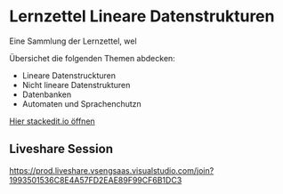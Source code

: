 # Lernzettel Lineare Datenstrukturen
Eine Sammlung der Lernzettel, wel

Übersichet die folgenden Themen abdecken:

 - Lineare Datenstruckturen
 - Nicht lineare Datenstrukturen
 - Datenbanken
 - Automaten und Sprachenchutzn

[Hier stackedit.io öffnen](https://stackedit.io/app#providerId=githubWorkspace&owner=INFOGruppeC&repo=Lernzettel&branch=main)

## Liveshare Session

https://prod.liveshare.vsengsaas.visualstudio.com/join?1993501536C8E4A57FD2EAE89F99CF6B1DC3
